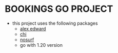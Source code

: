 # BOOKINGS GO PROJECT

- this project uses the following packages
  - [alex edward](https://github.com/alexedwards/scs/v2)
  - [chi](https://github.com/go-chi/chi/v5)
  - [nosurf](https://github.com/justinas/nosurf)
  - go with 1.20 version
